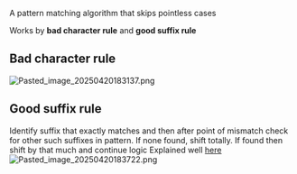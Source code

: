 A pattern matching algorithm that skips pointless cases

Works by **bad character rule** and **good suffix rule**

## Bad character rule

![Pasted_image_20250420183137.png](pasted_image_20250420183137.png)

## Good suffix rule

Identify suffix that exactly matches and then after point of mismatch check for other such suffixes in pattern. If none found, shift totally. If found then shift by that much and continue logic
Explained well [here](https://medium.com/@neethamadhu.ma/good-suffix-rule-in-boyer-moore-algorithm-explained-simply-9d9b6d20a773)
![Pasted_image_20250420183722.png](pasted_image_20250420183722.png)
